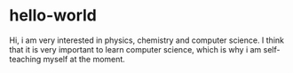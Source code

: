 # hello-world

Hi, i am very interested in physics, chemistry and computer science. 
I think that it is very important to learn computer science, which is why i am self-teaching myself at the moment.

